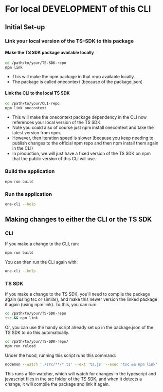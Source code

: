 # For local DEVELOPMENT of this CLI

## Initial Set-up

### Link your local version of the TS-SDK to this package

#### Make the TS SDK package available locally
```zsh
cd /path/to/your/TS-SDK-repo
npm link
```
- This will make the npm package in that repo available locally.
- The package is called onecontext (because of the package.json)

#### Link the CLI to the local TS SDK
```zsh
cd /path/to/your/CLI-repo
npm link onecontext
```
- This will make the onecontext package dependency in the CLI now references your local version of the TS SDK.
- Note you could also of course just npm install onecontext and take the latest version from npm.
- However, then iteration speed is slower (because you keep needing to publish changes to the official npm repo and then npm install them again in the CLI)
- In production, we will just have a fixed version of the TS SDK on npm that the public version of this CLI will use.

### Build the application
```zsh
npm run build
```

### Run the application
```zsh
one-cli --help
```

## Making changes to either the CLI or the TS SDK

### CLI
If you make a change to the CLI, run:
```zsh
npm run build
```
You can then run the CLI again with:
```zsh
one-cli --help
```

### TS SDK
If you make a change to the TS SDK, you'll need to compile the package again (using tsc or similar), and make this newer version the linked package it again (using npm link).
To this, you can run:
```zsh
cd /path/to/your/TS-SDK-repo
tsc && npm link
```
Or, you can use the handy script already set up in the package.json of the TS SDK to do this automatically.
```zsh
cd /path/to/your/TS-SDK-repo/
npm run reload
```
Under the hood, running this script runs this command:
```zsh
nodemon --watch './src/**/*.ts' --ext 'ts,js' --exec 'tsc && npm link'
```
This runs a file-watcher, which will watch for changes in the typescript and javascript files in the src folder of the TS SDK, and when it detects a change, it will compile the package and link it again.

